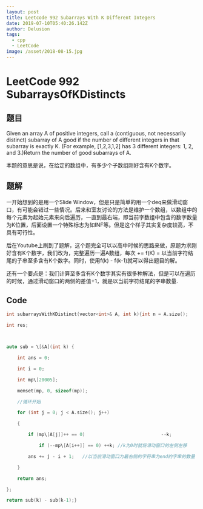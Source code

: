 ```yaml
---
layout: post
title: Leetcode 992 Subarrays With K Different Integers
date: 2019-07-10T05:40:26.142Z
author: Delusion
tags:
  - cpp
  - LeetCode
image: /asset/2018-08-15.jpg
---
```

# LeetCode 992 SubarraysOfKDistincts 

## 题目

Given an array A of positive integers, call a (contiguous, not necessarily distinct) subarray of  A good if the number of different integers in that subarray is exactly K. (For example, \[1,2,3,1,2] has 3 different integers: 1, 2, and 3.)Return the number of good subarrays of A.

本题的意思是说，在给定的数组中，有多少个子数组刚好含有K个数字。

## 题解

一开始想到的是用一个Slide Window，但是只是简单的用一个deq来做滑动窗口，有可能会错过一些情况。后来和室友讨论的方法是维护一个数组，以数组中的每个元素为起始元素来向后遍历，一直到最右端，即当前字数组中包含的数字数量为K位置，后面设置一个特殊标志为如INF等。但是这个样子其实复杂度较高，不具有可行性。

后在Youtube上刷到了题解，这个题完全可以以高中时候的思路来做，原题为求刚好含有K个数字，我们改为，完整遍历一遍A数组，每次 += f(K) = 以当前字符结尾的子串至多含有K个数字。同时，使用f(k) - f(k-1)就可以得出题目的解。 

还有一个要点是：我们计算至多含有K个数字其实有很多种解法，但是可以在遍历的时候，通过滑动窗口的两侧的差值+1，就是以当前字符结尾的字串数量.

## Code

```cpp
int subarraysWithKDistinct(vector<int>& A, int k){int n = A.size();

int res;



auto sub = \[&A](int k) {

	int ans = 0;

	int i = 0;

	int mp\[20005];

	memset(mp, 0, sizeof(mp));

	//循环开始

	for (int j = 0; j < A.size(); j++)

	{

		if (mp\[A[j]]++ == 0)                            --k;                while (k < 0)

		    if (--mp\[A[i++]] == 0) ++k; //k为0时就将滑动窗口的左侧左移

		ans += j - i + 1; 	//以当前滑动窗口为最右侧的字符串为end的字串的数量

	}

	return ans;

};

return sub(k) - sub(k-1);}
```

